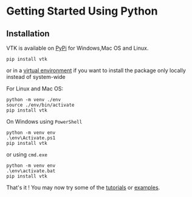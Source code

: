 # Getting Started Using Python

## Installation
VTK is available on [PyPi](https://pypi.org/) for Windows,Mac OS and Linux.
```
pip install vtk
```
or in a [virtual environment](https://docs.python.org/3/library/venv.html) if you want to install the package only locally instead of system-wide

For Linux and Mac OS:
```
python -m venv ./env
source ./env/bin/activate
pip install vtk
```
On Windows using `PowerShell`
```
python -m venv env
.\env\Activate.ps1
pip install vtk
```

or using `cmd.exe`
```
python -m venv env
.\env\activate.bat
pip install vtk
```

That's it ! You may now try some of the [tutorials](https://kitware.github.io/vtk-examples/site/Python/#tutorial) or [examples](https://kitware.github.io/vtk-examples/site/Python).
